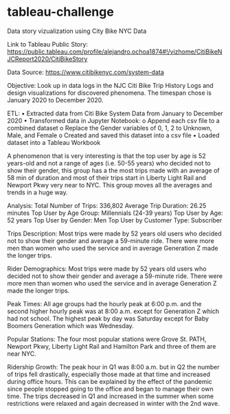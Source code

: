 # tableau-challenge
Data story vizualization using City Bike NYC Data

Link to Tableau Public Story: https://public.tableau.com/profile/alejandro.ochoa1874#!/vizhome/CitiBikeNJCReport2020/CitiBikeStory

Data Source: https://www.citibikenyc.com/system-data

Objective: Look up in data logs in the NJC Citi Bike Trip History Logs and design visualizations for discovered phenomena. The timespan chose is January 2020 to December 2020.

ETL: 
•	Extracted data from Citi Bike System Data from January to December 2020
•	Transformed data in Jupyter Notebook:
  o	Append each csv file to a combined dataset
  o	Replace the Gender variables of 0, 1, 2 to Unknown, Male, and Female
  o	Created and saved this dataset into a csv file 
•	Loaded dataset into a Tableau Workbook

A phenomenon that is very interesting is that the top user by age is 52 years-old and not a range of ages (i.e. 50-55 years) who decided not to show their gender, this group has a the most trips made with an average of 58 min of duration and most of their trips start in Liberty Light Rail and Newport Pkwy very near to NYC. This group moves all the averages and trends in a huge way.

Analysis: 
Total Number of Trips: 336,802
Average Trip Duration: 26.25 minutes
Top User by Age Group: Millennials (24-39 years)
Top User by Age: 52 years
Top User by Gender: Men
Top User by Customer Type: Subscriber

Trips Description:
Most trips were made by 52 years old users who decided not to show their gender and average a 59-minute ride. There were more men than women who used the service and in average Generation Z made the longer trips.

Rider Demographics:
Most trips were made by 52 years old users who decided not to show their gender and average a 59-minute ride. There were more men than women who used the service and in average Generation Z made the longer trips.

Peak Times:
All age groups had the hourly peak at 6:00 p.m. and the second higher hourly peak was at 8:00 a.m. except for Generation Z which had not school.
The highest peak by day was Saturday except for Baby Boomers Generation which was Wednesday.

Popular Stations:
The four most popular stations were Grove St. PATH, Newport Pkwy, Liberty Light Rail and Hamilton Park and three of them are near NYC.

Ridership Growth:
The peak hour in Q1 was 8:00 a.m. but in Q2 the number of trips fell drastically, especially those made at that time and increased during office hours. This can be explained by the effect of the pandemic since people stopped going to the office and began to manage their own time. The trips decreased in Q1 and increased in the summer when some restrictions were relaxed and again decreased in winter with the 2nd wave.
